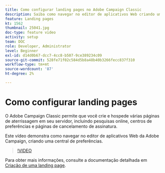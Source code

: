 ```yaml
---
title: Como configurar landing pages no Adobe Campaign Classic
description: Saiba como navegar no editor de aplicativos Web criando uma central de preferências.
feature: Landing pages
kt: 1562
thumbnail: 25041.jpg
doc-type: feature video
activity: setup
team: DOC
role: Developer, Administrator
level: Beginner
exl-id: d14d0b67-dcc7-4cc8-b507-9ce389234c09
source-git-commit: 528fe71f02c584d5b8a48b40b3266fecc837f310
workflow-type: tm+mt
source-wordcount: '87'
ht-degree: 2%

---
```


# Como configurar landing pages

O Adobe Campaign Classic permite que você crie e hospede várias páginas de aterrissagem em seu servidor, incluindo pesquisas online, centros de preferências e páginas de cancelamento de assinatura.

Este vídeo demonstra como navegar no editor de aplicativos Web da Adobe Campaign, criando uma central de preferências.

>[!VIDEO](https://video.tv.adobe.com/v/25041?quality=12)

Para obter mais informações, consulte a documentação detalhada em [Criação de uma landing page](https://experienceleague.adobe.com/docs/campaign-classic/using/designing-content/editing-html-content/creating-a-landing-page.html).
